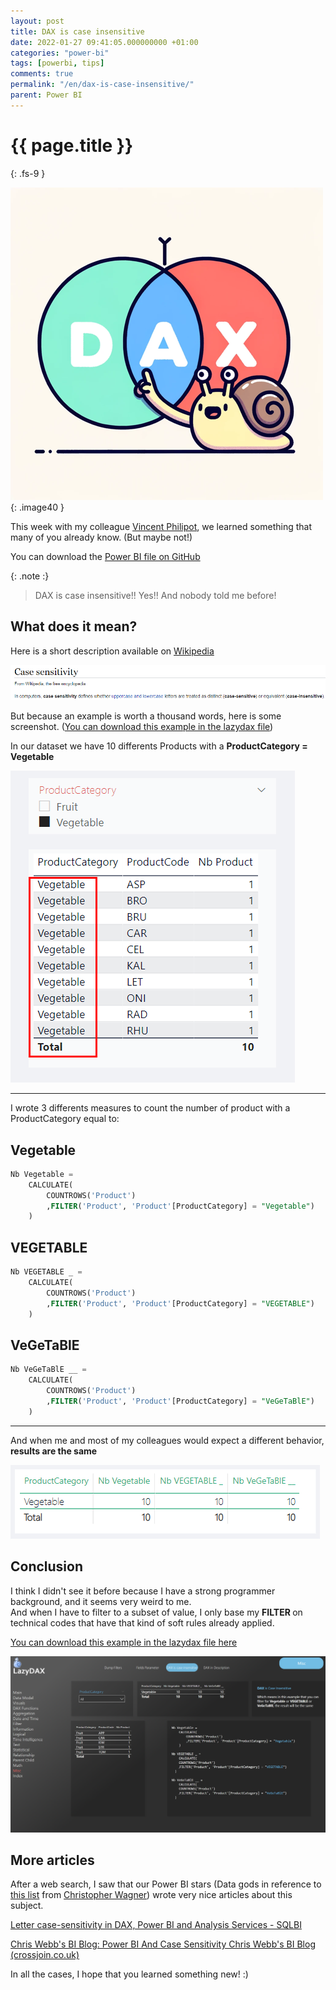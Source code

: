 ```yaml
---
layout: post
title: DAX is case insensitive
date: 2022-01-27 09:41:05.000000000 +01:00
categories: "power-bi"
tags: [powerbi, tips]
comments: true
permalink: "/en/dax-is-case-insensitive/"
parent: Power BI
---
```

# {{ page.title }}
{: .fs-9 }

![Alt text](../../assets/2023/DAXcase_500.png){: .image40 }


This week with my colleague <a href="https://www.linkedin.com/in/vincent-philippot-227bb2139/" data-type="URL" data-id="https://www.linkedin.com/in/vincent-philippot-227bb2139/">Vincent Philipot</a>, we learned something that many of you already know. (But maybe not!)

You can download the [Power BI file on GitHub](https://github.com/arnaudgastelblum/LazyDAX/raw/master/LazyDAX.pbix)


{: .note :}
>DAX is case insensitive!!
>    Yes!! And nobody told me before!


## What does it mean?

Here is a short description available on <a href="https://en.wikipedia.org/wiki/Case_sensitivity" data-type="URL" data-id="https://en.wikipedia.org/wiki/Case_sensitivity">Wikipedia</a>

<img src="../../assets/2022/01/image.png" alt="" class="wp-image-5136" />

But because an example is worth a thousand words, here is some screenshot. (<a href="https://lazysnail.net/en/lazydax/" data-type="URL" data-id="https://lazysnail.net/en/lazydax/">You can download this example in the lazydax file</a>)

In our dataset we have 10 differents Products with a **ProductCategory = Vegetable**

<img src="../../assets/2022/01/image-1.png" alt="" class="wp-image-5139" />

---

I wrote 3 differents measures to count the number of product with a ProductCategory equal to:

## Vegetable

```sql
Nb Vegetable = 
    CALCULATE(
        COUNTROWS('Product')
        ,FILTER('Product', 'Product'[ProductCategory] = "Vegetable")
    )
```

## VEGETABLE

```sql
Nb VEGETABLE _ = 
    CALCULATE(
        COUNTROWS('Product')
        ,FILTER('Product', 'Product'[ProductCategory] = "VEGETABLE")
    )
```

## VeGeTaBlE


```sql
Nb VeGeTaBlE __ = 
    CALCULATE(
        COUNTROWS('Product')
        ,FILTER('Product', 'Product'[ProductCategory] = "VeGeTaBlE")
    )
```

---

And when me and most of my colleagues would expect a different behavior, **results are the same**

<img src="../../assets/2022/01/image-2.png" alt="" class="wp-image-5144" />


## Conclusion

I think I didn't see it before because I have a strong programmer background, and it seems very weird to me.<br />And when I have to filter to a subset of value, I only base my <strong>FILTER </strong>on technical codes that have that kind of soft rules already applied.


<a href="https://lazysnail.net/en/lazydax/" data-type="URL" data-id="https://lazysnail.net/en/lazydax/">You can download this example in the lazydax file here</a>

![DAX is case insensitive](../../assets/2022/PBIDesktop_DAXisCaseInsensitive.png)


## More articles

After a web search, I saw that our Power BI stars (Data gods in reference to <a href="https://www.kratosbi.com/data-gods" data-type="URL" data-id="https://www.kratosbi.com/data-gods">this list</a> from <a href="https://www.linkedin.com/in/wagnerchris/" data-type="URL" data-id="https://www.linkedin.com/in/wagnerchris/">Christopher Wagner</a>) wrote very nice articles about this subject.

<a href="https://www.sqlbi.com/articles/letter-case-sensitivity-in-dax-power-bi-and-analysis-services/">Letter case-sensitivity in DAX, Power BI and Analysis Services - SQLBI</a>

<a href="https://blog.crossjoin.co.uk/2019/10/06/power-bi-and-case-sensitivity/">Chris Webb's BI Blog: Power BI And Case Sensitivity Chris Webb's BI Blog (crossjoin.co.uk)</a>


In all the cases, I hope that you learned something new! :)
